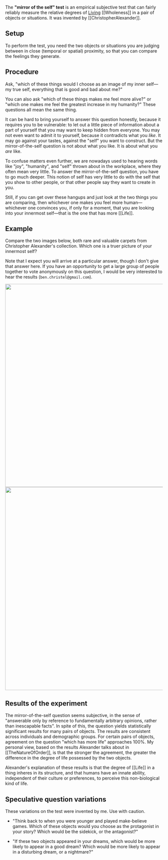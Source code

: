 The **"mirror of the self" test** is an empirical subjective test that can fairly reliably measure the relative degrees of [Living](FifteenPropertiesInSoftware) [[Wholeness]] in a pair of objects or situations. It was invented by [[ChristopherAlexander]].

## Setup

To perform the test, you need the two objects or situations you are judging between in close (temporal or spatial) proximity, so that you can compare the feelings they generate.

## Procedure

Ask, "which of these things would I choose as an image of my inner self—my true self, everything that is good and bad about me?"

You can also ask "which of these things makes me feel more alive?" or "which one makes me feel the greatest increase in my humanity?" These questions all mean the same thing.

It can be hard to bring yourself to answer this question honestly, because it requires you to be vulnerable: to let out a little piece of information about a part of yourself that you may want to keep hidden from everyone. You may not even want to admit it to yourself, because it contradicts what you *like*. It may go against your tastes, against the "self" you want to construct. But the mirror-of-the-self question is not about what you like. It is about what you *are* like.

To confuse matters even further, we are nowadays used to hearing words like "joy", "humanity", and "self" thrown about in the workplace, where they often mean very little. To answer the mirror-of-the-self question, you have to go much deeper. This notion of self has very little to do with the self that you show to other people, or that other people say they want to create in you.

Still, if you can get over these hangups and just look at the two things you are comparing, then whichever one makes you feel more human—whichever one convinces you, if only for a moment, that you are looking into your innermost self—that is the one that has more [[Life]].

## Example

Compare the two images below, both rare and valuable carpets from Christopher Alexander's collection. Which one is a truer picture of your innermost self?

Note that I expect you will arrive at a particular answer, though I don't give that answer here. If you have an opportunity to get a large group of people together to vote anonymously on this question, I would be very interested to hear the results (`ben.christel@gmail.com`).

<img style="display: inline-block" height="650px" src="https://user-images.githubusercontent.com/693920/224371561-22e3bc50-56f6-4a17-9875-d47dcb80d6ba.png"/><img style="display: inline-block" height="650px" src="https://user-images.githubusercontent.com/693920/224371791-62f974b0-f772-4a0e-bb79-a9173067d7e1.png"/>

## Results of the experiment

The mirror-of-the-self question seems subjective, in the sense of "answerable only by reference to fundamentally arbitrary opinions, rather than inescapable facts". In spite of this, the question yields statistically significant results for many pairs of objects. The results are consistent across individuals and demographic groups. For certain pairs of objects, agreement on the question "which has more life" approaches 100%. My personal view, based on the results Alexander talks about in [[TheNatureOfOrder]], is that the stronger the agreement, the greater the difference in the degree of life possessed by the two objects.

Alexander's explanation of these results is that the degree of [[Life]] in a thing inheres in its structure, and that humans have an innate ability, independent of their culture or preferences, to perceive this non-biological kind of life.

## Speculative question variations

These variations on the test were invented by me. Use with caution.

- "Think back to when you were younger and played make-believe games. Which of these objects would you choose as the protagonist in your story? Which would be the sidekick, or the antagonist?"

- "If these two objects appeared in your dreams, which would be more likely to appear in a good dream? Which would be more likely to appear in a disturbing dream, or a nightmare?"